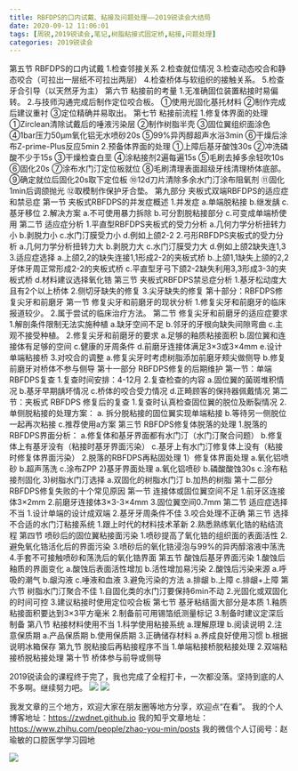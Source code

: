 ```yaml
---
title: RBFDPS的口内试戴、粘接及问题处理——2019锐读会大结局
date: 2020-09-12 11:06:01
tags: [周锐,2019锐读会,笔记,树脂粘接式固定桥,粘接,问题处理]
categories: 2019锐读会
---
```

第五节 RBFDPS的口内试戴
1.检查邻接关系
2.检查就位情况
3.检查动态咬合和静态咬合（可拉出一层纸不可拉出两层）
4.检查桥体与软组织的接触关系。
5.检查牙合引导（以天然牙为主）
第六节 粘接前的考量
1.无准确固位装置粘接时易偏转。
2.与技师沟通完成后制作定位咬合板。
①使用光固化基托材料
②制作完成后建议重衬
③定位精确并易取出。
第七节 粘接前流程
1.修复体界面的处理
①Zirclean清除试戴后的唾液污染层
②制作树脂半壳
③固位翼组织面涂色
④1bar压力50μm氧化铝无水喷砂20s
⑤99%异丙醇超声水浴3min
⑥干燥后涂布Z-prime-Plus反应5min
2.预备体界面的处理
①上障后基牙酸蚀30s
②冲洗磷酸不少于15s
③干燥检查白垩
④涂粘接剂2遍每遍15s
⑤毛刷去掉多余轻吹10s
⑥固化20s
⑦涂布水门汀定位板就位
⑧毛刷清理表面超级牙线清理桥体底部。
⑨确定就位后固化20s取下定位板
⑩12d刀片清除多余水门汀涂布阻氧剂
⑪固化1min后调颌抛光
⑫取模制作保护牙合垫。
第九部分 夹板式双端RBFDPS的适应症和禁忌症
第一节 夹板式RBFDPS的并发症概述
1.并发症
a.单端脱粘接
b.继发龋
c.基牙移位
2.解决方案
a.不可使用暴力拆除
b.可分割脱粘接部分
c.可变成单端桥使用
第二节 适应症分析
1.平直型RBFDPS夹板式的受力分析
a.几何力学分析扭转力小
b.剥脱力小
c.水门汀膜受力小
d.例如上颌2-2
2.弓形RBFDPS夹板式的受力分析
a.几何力学分析扭转力大
b.剥脱力大
c.水门汀膜受力大
d.例如上颌2缺失连1,3
3.适应症选择
a.上颌2,2的缺失连接1,1形成2-2的夹板式桥
b.上颌1,1缺失上颌的2,2牙体牙周正常形成2-2的夹板式桥
c.平直型牙弓下颌2-2缺失利用3,3形成3-3的夹板式桥
d.材料建议选择氧化锆
第三节 夹板式RBFDPS禁忌症分析
1.基牙松动度大且有2个以上桥体
2.侧切牙缺失的修复
3.尖牙缺失的修复
第十部分：RBFDPS修复尖牙和前磨牙
第一节 修复尖牙和前磨牙的现状分析
1.修复尖牙和前磨牙的临床报道较少。
2.属于尝试的临床治疗方法。
第二节 修复尖牙和前磨牙的适应症要求
1.解剖条件限制无法实施种植
a.缺牙空间不足
b.邻牙的牙根向缺失间隙弯曲
c.主观不接受种植。
2.修复尖牙和前磨牙的要求
a.足够的釉质粘接面积
b.固位翼和连接体有足够的空间
c.健康的牙周条件
d.前磨牙连接体满足3×3或3×4mm
e.设计单端粘接桥
3.对咬合的调整
a.修复尖牙时考虑树脂添加前磨牙颊尖做侧导
b.修复前磨牙对桥体不参与侧导
第十一部分 RBFDPS修复的后期维护
第一节：单端RBFDPS复查
1.复查时间安排：4-12月
2.复查检查的内容
a.固位翼的菌斑堆积情况
b.基牙早期龋坏情况
c.桥体的咬合受力情况 
d.正畸顾客的保持器佩戴情况
第二节：夹板式 RBFDPS 修复后的复查
1.复查时认真检查固位翼的脱位及断裂情况
2.单侧脱粘接的处理方案：
a. 拆分脱粘接的固位翼实现单端粘接
b.等待另一侧脱位一起再次粘接
c.推荐使用a方案
第三节 RBFDPS修复体脱落的处理
1.脱落的RBFDPS界面分析：
a.修复体和基牙界面都有水门汀（水门汀聚合问题）
b.修复体上有基牙没有（粘接时基牙界面污染）
c.基牙上有水门汀修复体上没有（粘接时修复体界面污染）
2.脱落的RBFDPS再粘固处理
1）修复体界面处理
a.氧化铝喷砂
b.超声荡洗
c.涂布ZPP
2)基牙界面处理
a.氧化铝喷砂
b.磷酸酸蚀30s
c.涂布粘接剂固化
3)树脂水门汀选择
a.双固化的树脂水门汀
b.加热的树脂
第十二部分 RBFDPS修复失败的十个常见原因
第一节 连接体或固位翼空间不足
1.前牙区连接体3×2mm
2.前磨牙连接体3×3-3×4mm
3.固位翼空间0.7mm
第二节 适应症选择不当
1.设计单端的设计成双端
2.基牙牙周条件不佳
3.咬合处理不正确
第三节 选择不合适的水门汀粘接系统
1.跟上时代的材料技术革新
2.熟悉熟练氧化锆的粘结流程
第四节 喷砂后的固位翼粘接面污染
1.喷砂提高了氧化锆的组织面的表面活性
2.避免氧化锆活化后的界面污染
3.喷砂后的氧化锆浸泡与99%的异丙醇溶液中荡洗
4.手套不可接触喷砂和荡洗后的氧化锆界面
第五节 酸蚀后基牙界面污染
1.酸蚀后釉质的界面变化
a.酸蚀后表面活性增加
b.活性增加易污染
2.酸蚀后污染来源
a.呼吸的潮气
b.龈沟液
c.唾液和血液
3.避免污染的方法
a.排龈
b.上障
c.排龈+上障
第六节 树脂水门汀聚合不佳
1.自固化类的水门汀要保持6min不动
2.光固化或双固化的时间可控
3.建议粘接时使用定位咬合板
第七节 基牙粘结面大部分是本质
1.釉质粘接面积要达到3×3平方毫米
2.制备前可用锡箔纸测量标记
3.制备时建议定深后制备
第八节 粘接材料使用不当
1.科学使用粘接系统
a.理解原理
b.阅读说明
2.注意保质期
a.产品保质期
b.使用保质期
3.正确储存材料
a.养成良好使用习惯
b.根据说明冰箱保存
第九节 脱粘接后再粘接程序不当
1.单端粘接桥脱粘接处理
2.双端粘接桥脱粘接处理
第十节 桥体参与前导或侧导

2019锐读会的课程终于完了，我也完成了全程打卡，一次都没落。坚持到底的人不多啊。继续努力吧。
![](https://zymblog-1258069789.cos.ap-chengdu.myqcloud.com/blog0152-2019rdh/039/01.png)
![](https://zymblog-1258069789.cos.ap-chengdu.myqcloud.com/blog0152-2019rdh/039/02.png)




我发文章的三个地方，欢迎大家在朋友圈等地方分享，欢迎点“在看”。
我的个人博客地址：https://zwdnet.github.io
我的知乎文章地址： https://www.zhihu.com/people/zhao-you-min/posts
我的微信个人订阅号：赵瑜敏的口腔医学学习园地


![](https://zymblog-1258069789.cos.ap-chengdu.myqcloud.com/other/wx.jpg)